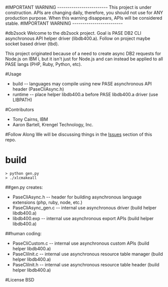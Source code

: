 #IMPORTANT WARNING -------------------------
This project is under construction. APIs are changing daily, therefore, you should not use for ANY production purpose. When this warning disappears, APIs will be considered stable.
#IMPORTANT WARNING -------------------------


#db2sock
Welcome to the db2sock project.  Goal is PASE DB2 CLI asynchronous API helper driver (libdb400.a). Follow on project maybe socket based driver (tbd).

This project originated because of a need to create async DB2 requests for Node.js on IBM i, but it isn't just for Node.js and can instead be applied to all PASE langs (PHP, Ruby, Python, etc).

#Usage
- build   -- languages may compile using new PASE asynchronous API header (PaseCliAsync.h) 
- runtime -- place helper libdb400.a before PASE libdb400.a driver (use LIBPATH) 

#Contributors
- Tony Cairns, IBM
- Aaron Bartell, Krengel Technology, Inc.

#Follow Along
We will be discussing things in the [Issues](http://bit.ly/db2sock-issues) section of this repo.  

# build
```
> python gen.py
> ./xlcmakeall
```

##gen.py creates: 
- PaseCliAsync.h      -- header for building asynchronous language extensions (php, ruby, node, etc.)
- PaseCliAsync_gen.c  -- internal use asynchronous driver      (build helper libdb400.a)
- libdb400.exp        -- internal use asynchronous export APIs (build helper libdb400.a)

##human coding:
- PaseCliCustom.c      -- internal use asynchronous custom APIs            (build helper libdb400.a)
- PaseCliInit.c        -- internal use asynchronous resource table manager (build helper libdb400.a)
- PaseCliInit.h        -- internal use asynchronous resource table header  (build helper libdb400.a)


#License
BSD

